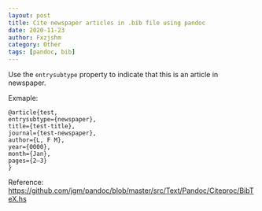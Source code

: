 ```yaml
---
layout: post
title: Cite newspaper articles in .bib file using pandoc
date: 2020-11-23
author: Fxzjshm
category: Other
tags: [pandoc, bib]
---
```


Use the `entrysubtype` property to indicate that this is an article in newspaper.  

Exmaple:  
```
@article{test,
entrysubtype={newspaper},
title={test-title},
journal={test-newspaper},
author={L, F M},
year={0000}, 
month={Jan},
pages={2–3}
}

```

Reference: <https://github.com/jgm/pandoc/blob/master/src/Text/Pandoc/Citeproc/BibTeX.hs>
